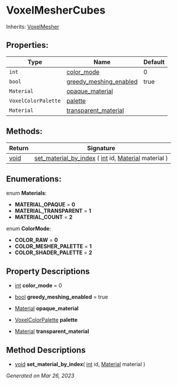 # VoxelMesherCubes

Inherits: [VoxelMesher](VoxelMesher.md)




## Properties: 


Type                 | Name                                                 | Default 
-------------------- | ---------------------------------------------------- | --------
`int`                | [color_mode](#i_color_mode)                          | 0       
`bool`               | [greedy_meshing_enabled](#i_greedy_meshing_enabled)  | true    
`Material`           | [opaque_material](#i_opaque_material)                |         
`VoxelColorPalette`  | [palette](#i_palette)                                |         
`Material`           | [transparent_material](#i_transparent_material)      |         
<p></p>

## Methods: 


Return     | Signature                                                                                                                                                                                                               
---------- | ------------------------------------------------------------------------------------------------------------------------------------------------------------------------------------------------------------------------
[void](#)  | [set_material_by_index](#i_set_material_by_index) ( [int](https://docs.godotengine.org/en/stable/classes/class_int.html) id, [Material](https://docs.godotengine.org/en/stable/classes/class_material.html) material )  
<p></p>

## Enumerations: 

enum **Materials**: 

- **MATERIAL_OPAQUE** = **0**
- **MATERIAL_TRANSPARENT** = **1**
- **MATERIAL_COUNT** = **2**

enum **ColorMode**: 

- **COLOR_RAW** = **0**
- **COLOR_MESHER_PALETTE** = **1**
- **COLOR_SHADER_PALETTE** = **2**


## Property Descriptions

- [int](https://docs.godotengine.org/en/stable/classes/class_int.html)<span id="i_color_mode"></span> **color_mode** = 0


- [bool](https://docs.godotengine.org/en/stable/classes/class_bool.html)<span id="i_greedy_meshing_enabled"></span> **greedy_meshing_enabled** = true


- [Material](https://docs.godotengine.org/en/stable/classes/class_material.html)<span id="i_opaque_material"></span> **opaque_material**


- [VoxelColorPalette](VoxelColorPalette.md)<span id="i_palette"></span> **palette**


- [Material](https://docs.godotengine.org/en/stable/classes/class_material.html)<span id="i_transparent_material"></span> **transparent_material**


## Method Descriptions

- [void](#)<span id="i_set_material_by_index"></span> **set_material_by_index**( [int](https://docs.godotengine.org/en/stable/classes/class_int.html) id, [Material](https://docs.godotengine.org/en/stable/classes/class_material.html) material ) 


_Generated on Mar 26, 2023_
